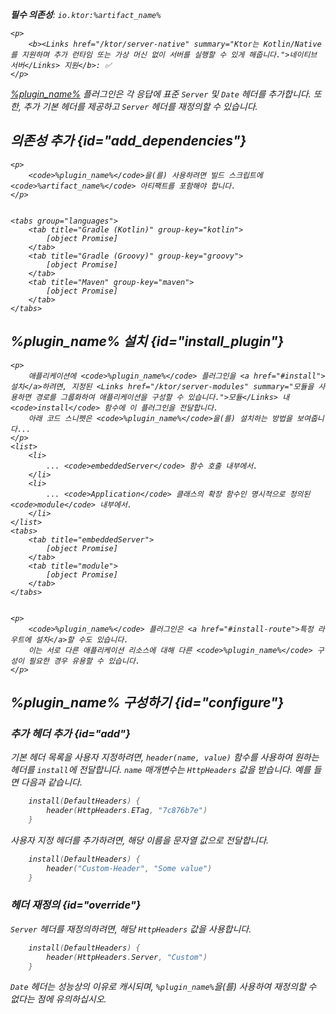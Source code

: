[//]: # (title: 기본 헤더)

<show-structure for="chapter" depth="2"/>
<primary-label ref="server-plugin"/>

<var name="artifact_name" value="ktor-server-default-headers"/>
<var name="package_name" value="io.ktor.server.plugins.defaultheaders"/>
<var name="plugin_name" value="DefaultHeaders"/>
<var name="plugin_api_link" value="https://api.ktor.io/ktor-server/ktor-server-plugins/ktor-server-default-headers/io.ktor.server.plugins.defaultheaders/-default-headers.html"/>

<tldr>
<p>
<b>필수 의존성</b>: <code>io.ktor:%artifact_name%</code>
</p>

    <p>
        <b><Links href="/ktor/server-native" summary="Ktor는 Kotlin/Native를 지원하며 추가 런타임 또는 가상 머신 없이 서버를 실행할 수 있게 해줍니다.">네이티브 서버</Links> 지원</b>: ✅
    </p>
    
</tldr>

[%plugin_name%](%plugin_api_link%) 플러그인은 각 응답에 표준 `Server` 및 `Date` 헤더를 추가합니다. 또한, 추가 기본 헤더를 제공하고 `Server` 헤더를 재정의할 수 있습니다.

## 의존성 추가 {id="add_dependencies"}

    <p>
        <code>%plugin_name%</code>을(를) 사용하려면 빌드 스크립트에 <code>%artifact_name%</code> 아티팩트를 포함해야 합니다.
    </p>
    

    <tabs group="languages">
        <tab title="Gradle (Kotlin)" group-key="kotlin">
            [object Promise]
        </tab>
        <tab title="Gradle (Groovy)" group-key="groovy">
            [object Promise]
        </tab>
        <tab title="Maven" group-key="maven">
            [object Promise]
        </tab>
    </tabs>
    

## %plugin_name% 설치 {id="install_plugin"}

    <p>
        애플리케이션에 <code>%plugin_name%</code> 플러그인을 <a href="#install">설치</a>하려면, 지정된 <Links href="/ktor/server-modules" summary="모듈을 사용하면 경로를 그룹화하여 애플리케이션을 구성할 수 있습니다.">모듈</Links> 내 <code>install</code> 함수에 이 플러그인을 전달합니다.
        아래 코드 스니펫은 <code>%plugin_name%</code>을(를) 설치하는 방법을 보여줍니다...
    </p>
    <list>
        <li>
            ... <code>embeddedServer</code> 함수 호출 내부에서.
        </li>
        <li>
            ... <code>Application</code> 클래스의 확장 함수인 명시적으로 정의된 <code>module</code> 내부에서.
        </li>
    </list>
    <tabs>
        <tab title="embeddedServer">
            [object Promise]
        </tab>
        <tab title="module">
            [object Promise]
        </tab>
    </tabs>
    

    <p>
        <code>%plugin_name%</code> 플러그인은 <a href="#install-route">특정 라우트에 설치</a>할 수도 있습니다.
        이는 서로 다른 애플리케이션 리소스에 대해 다른 <code>%plugin_name%</code> 구성이 필요한 경우 유용할 수 있습니다.
    </p>
    

## %plugin_name% 구성하기 {id="configure"}
### 추가 헤더 추가 {id="add"}
기본 헤더 목록을 사용자 지정하려면, `header(name, value)` 함수를 사용하여 원하는 헤더를 `install`에 전달합니다. `name` 매개변수는 `HttpHeaders` 값을 받습니다. 예를 들면 다음과 같습니다.
```kotlin
    install(DefaultHeaders) {
        header(HttpHeaders.ETag, "7c876b7e")
    }
```
사용자 지정 헤더를 추가하려면, 해당 이름을 문자열 값으로 전달합니다.
```kotlin
    install(DefaultHeaders) {
        header("Custom-Header", "Some value")
    }
```

### 헤더 재정의 {id="override"}
`Server` 헤더를 재정의하려면, 해당 `HttpHeaders` 값을 사용합니다.
```kotlin
    install(DefaultHeaders) {
        header(HttpHeaders.Server, "Custom")
    }
```
`Date` 헤더는 성능상의 이유로 캐시되며, `%plugin_name%`을(를) 사용하여 재정의할 수 없다는 점에 유의하십시오.